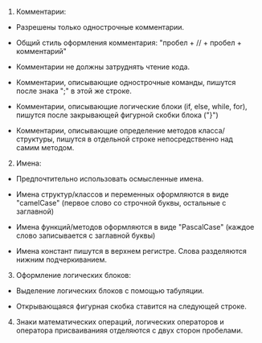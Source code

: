 1) Комментарии:

  - Разрешены только однострочные комментарии.

  - Общий стиль оформления комментария: "пробел + // + пробел + комментарий"

  - Комментарии не должны затруднять чтение кода.

  - Комментарии, описывающие однострочные команды, пишутся после знака ";" в этой же строке.

  - Комментарии, описывающие логические блоки (if, else, while, for), пишутся после закрывающей фигурной скобки блока ("}")

  - Комментарии, описывающие определение методов класса/структуры, пишутся в отдельной строке непосредственно над самим методом.


2) Имена:

  - Предпочтительно использовать осмысленные имена.

  - Имена структур/классов и переменных оформляются в виде "camelCase" (первое слово со строчной буквы, остальные с заглавной)

  - Имена функций/методов оформляются в виде "PascalCase" (каждое слово записывается с заглавной буквы)

  - Имена констант пишутся в верхнем регистре. Слова разделяются нижним подчеркиванием.


3) Оформление логических блоков:

  - Выделение логических блоков с помощью табуляции.

  - Открывающаяся фигурная скобка ставится на следующей строке.


4) Знаки математических операций, логических операторов и оператора присваиванияя отделяются с двух сторон пробелами.

